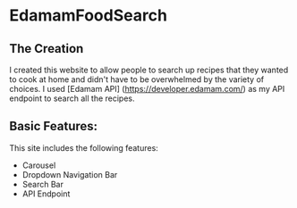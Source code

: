# EdamamFoodSearch

## The Creation 
I created this website to allow people to search up recipes that they wanted to cook at home and didn't have to be overwhelmed by the variety of choices. 
I used [Edamam API] (https://developer.edamam.com/) as my API endpoint to search all the recipes.

## Basic Features: 
This site includes the following features: 
+ Carousel 
+ Dropdown Navigation Bar
+ Search Bar
+ API Endpoint 
